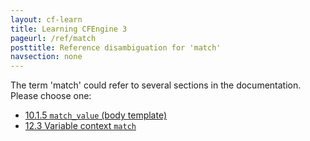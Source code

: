 ```yaml
---
layout: cf-learn
title: Learning CFEngine 3
pageurl: /ref/match
posttitle: Reference disambiguation for 'match'
navsection: none
---
```


The term 'match' could refer to several sections in the documentation. Please choose one:

- [10.1.5 <code>match_value</code> (body template)](https://cfengine.com/manuals/cf3-Reference#match_value-in-measurements)
- [12.3 Variable context <code>match</code>](https://cfengine.com/manuals/cf3-Reference#Variable-context-match)
